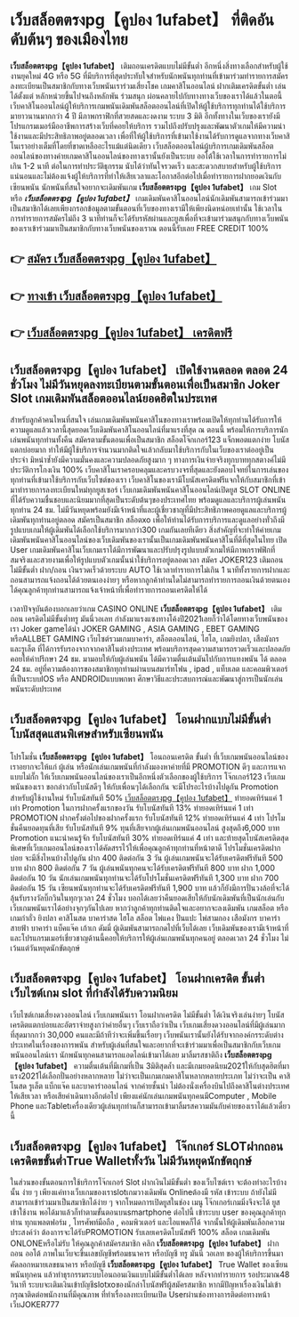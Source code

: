 # เว็บสล็อตตรงpg【คูปอง 1ufabet】  ที่ติดอันดับต้นๆ ของเมืองไทย

**เว็บสล็อตตรงpg【คูปอง 1ufabet】** เติมถอนเครดิตแบบไม่มีขั้นต่ำ  อีกหนึ่งสิ่งทางเลือกสำหรับผู้ใช้งานยุคใหม่ 4G หรือ 5G ที่มีบริการที่สุดประทับใจสำหรับนักพนันทุกท่านที่เข้ามาร่วมทำรายการสมัครลงทะเบียนเป็นสมาชิกกับทางเว็บพนันเราร่วมเสี่ยงโชค เกมคาสิโนออนไลน์ ฝากเติมเครดิตขั้นต่ำ เล่นได้ตั้งแต่ หลักหน่วยขึ้นไปจนถึงหลักพัน ร่วมสนุก ผ่อนคลายไปกับทางทางเว็บของเราได้แล้วในตอนี้เว็บคาสิโนออนไลน์ผู้ให้บริการเกมพนันเดิมพันสล็อตออนไลน์ที่เปิดให้ผู้ใช้บริการทุกท่านได้ใช้บริการมายาวนานมากกว่า 4 ปี มีภาพกราฟิกที่สวยสดและงดงาม ระบบ 3 มิติ
อีกทั้งทางในเว็บของเรายังมี โปรแกรมเมอร์มืออาชีพการสร้างเว็บที่คอยให้บริการ  รวมไปถึงปรับปรุงและพัฒนาตัวเกมให้มีความน่าใช้งานและมีประสิทธิภาพอยู่ตลอดเวลา เพื่อที่ให้ผู้ใช้บริการที่เข้ามาใช้งานได้รับการดูแลจากทางเว็บคาสิโนเราอย่างเต็มที่โดยที่ขาดเหลืออะไรแม้แต่นิดเดียว เว็บสล็อตออนไลน์ผู้บริการเกมเดิมพันสล็อตออนไลน์ของทางค่ายเกมคาสิโนออนไลน์ของทางเรานั้นยังเป็นระบบ ออโต้ใช้เวลาในการทำรายการไม่เกิน 1-2 นาที ต่อในการทำประวัติธุกรรม นับได้ว่าทันใจรวดเร็ว และสะดวกสบายสำหรับผู้ใช้บริการแน่นอนและไม่ต้องแจ้งผู้ให้บริการที่ทำให้เสียเวลาและโอกาสอีกต่อไปเมื่อทำรายการฝากยอดเงินกับเซียนพนัน
นักพนันที่สนใจอยากจะเดิมพันเกม **เว็บสล็อตตรงpg【คูปอง 1ufabet】** เกม Slot  หรือ ***เว็บสล็อตตรงpg【คูปอง 1ufabet】*** เกมเดิมพันคาสิโนออนไลน์นักเดิมพันสามารถเข้าร่วมมาเป็นสมาชิกได้เลยเพียงกรอกข้อมูลตามขั้นตอนที่เว็บของทางเรามีให้เพียงนิดหน่อยเท่านั้น ใช้เวลาในการทำรายการสมัครไม่ถึง 3 นาทีท่านก็จะได้รับรหัสผ่านและยูสเพื่อที่จะเข้ามาร่วมสนุกกับทางเว็บพนันของเราเข้าร่วมมาเป็นสมาชิกกับทางเว็บพนันของเราณ ตอนนี้รับเลย FREE CREDIT 100%

## 👉 [สมัคร เว็บสล็อตตรงpg【คูปอง 1ufabet】](https://archa888.com/)
## 👉 [ทางเข้า เว็บสล็อตตรงpg【คูปอง 1ufabet】](https://archa888.com/)
## 👉 [เว็บสล็อตตรงpg【คูปอง 1ufabet】 เครดิตฟรี](https://archa888.com/)

## เว็บสล็อตตรงpg【คูปอง 1ufabet】 เปิดใช้งานตลอด ตลอด 24 ชั่วโมง ไม่มีวันหยุดลงทะเบียนตามขั้นตอนเพื่อเป็นสมาชิก Joker Slot เกมเดิมพันสล็อตออนไลน์ยอดฮิตในประเทศ

สำหรับลูกค้าคนไหนที่สนใจ เล่นเกมเดิมพันพนันคาสิโนของทางเราพร้อมเปิดให้ทุกท่านได้รับการให้ความดูแลแล้วเวลานี้สุดยอดเว็บเดิมพันคาสิโนออนไลน์ที่มาแรงที่สุด ณ ตอนนี้ พร้อมให้การบริการนักเล่นพนันทุกท่านทั้งคืน สมัครตามขั้นตอนเพื่อเป็นสมาชิก สล็อตโจ๊กเกอร์123 แจ็กพอตแตกง่าย โบนัสแตกบ่อยมาก ทำให้มีผู้ใช้บริการจำนวนมากติดใจแล้วกลับมาใช้บริการกับในเว็บของเราต่ออยู่เป็นประจำ มิหนำซ้ำยังมีความมั่นคงและความปลอดภัยสูงมาก ๆ ทางการเงินจ่ายจริงทุกบาททุกสตางค์ไม่มีประวัติการโกงเงิน 100% เว็บคาสิโนเราครอบคลุมและครบวงจรที่สุดและยังตอบโจทย์ในการเล่นของทุกท่านที่เข้ามาใช้บริการกับเว็บไซต์ของเรา
เว็บคาสิโนของเรามีโบนัสเครดิตฟรีแจกให้กับสมาชิกที่เข้ามาทำรายการลงทะเบียนใหม่ทุกยูสเซอร์ เว็บเกมเดิมพันพนันคาสิโนออนไลน์เปิดยูส SLOT ONLINE ที่ได้รับความชื่นชอบและนิยมมากที่สุดเป็นระดับต้นๆของประเทศไทย พร้อมดูแลและบริการผู้เล่นพนันทุกท่าน 24 ชม. ไม่มีวันหยุดพร้อมยังมีเจ้าหน้าที่และผู้เชี่ยวชาญที่มีประสิทธิภาพคอยดูแลและบริการผู้เดิมพันทุกท่านอยู่ตลอด สมัครเป็นสมาชิก สล็อตxo เพื่อให้ท่านได้รับการบริการและดูแลอย่างทั่วถึงมีรูปแบบเกมให้ผู้เดิมพันได้เลือกใช้บริการมากกว่า300 เกมกันเลยทีเดียว
สิ่งสำคัญที่จะทำให้ค่ายเกมเดิมพันพนันคาสิโนออนไลน์ของเว็บเดิมพันของเรานั้นเป็นเกมเดิมพันพนันคาสิโนที่ดีที่สุดในไทย เปิด User  เกมเดิมพันคาสิโนเว็บเกมเราได้มีการพัฒนาและปรับปรุงรูปแบบตัวเกมให้มีภาพกราฟฟิกที่สมจริงและสวยงามเพื่อให้รูปแบบตัวเกมนั้นน่าใช้บริการอยู่ตลอดเวลา สมัคร JOKER123 เติมถอน ไม่มีขั้นต่ำ ฝาก/ถอน เงินรวดเร็วด้วยระบบ AUTO ใช้เวลาทำรายการไม่เกิน 1 นาทีทั้งรายการฝากและถอนสามารถแจ้งถอนได้ด้วยตนเองง่ายๆ หรือหากลูกค้าท่านใดไม่สามารถทำรายการถอนเงินด้วยตนเองได้คุณลูกค้าทุกท่านสามารถแจ้งเจ้าหน้าที่เพื่อทำรายการถอนเครดิตให้ได้

เวลาปัจจุบันต้องบอกเลยว่าเกม CASINO ONLINE **เว็บสล็อตตรงpg【คูปอง 1ufabet】** เติมถอน เครดิตไม่มีขั้นต่ำทรู มันนี่วอเลท กำลังมาแรงแซงทางโค้งปี2021เลยก็ว่าได้โดยทางเว็บพนันของเรา Joker gameได้นำ JOKER GAMING , ASIA GAMING , EBET GAMING หรือALLBET GAMING เว็บไซต์รวมเกมบาคาร่า, สล็อตออนไลน์, ไฮโล, เกมยิงปลา, เสือมังกร และรูเล็ต ที่ได้การรับรองจากจากคาสิโนต่างประเทศ พร้อมบริการสุดความสามารถรวดเร็วและปลอดภัยคอยให้คำปรึกษา 24 ชม. มามอบให้กับผู้เล่นพนัน ได้มีความตื่นเต้นมันไปกับการแทงพนัน ได้ ตลอด 24 ชม. อยู่ที่ความต้องการของสมาชิกทุกท่านผ่านบนสมาร์ทโฟน , ipad , แท็บเลต และคอมพิวเตอร์ที่เป็นระบบIOS หรือ ANDROIDแบบพกพา ศึกษาวิธีและประสบการณ์และพัฒนาสู่การเป็นนักเล่นพนันระดับประเทศ

## เว็บสล็อตตรงpg【คูปอง 1ufabet】 โอนฝากแบบไม่มีขั้นต่ำ โบนัสสุดแสนพิเศษสำหรับเซียนพนัน

โปรโมชั่น **เว็บสล็อตตรงpg【คูปอง 1ufabet】** โอนถอนเครดิต ขั้นต่ำ ที่เว็บเกมพนันออนไลน์ของเราอยากจะให้แก่  ผู้เล่น หรือนักเล่นเกมพนันที่กำลังมองหาค่ายที่มี  PROMOTION ดีๆ และการแจกแบบไม่กั๊ก ให้เว็บเกมพนันออนไลน์ของเราเป็นอีกหนึ่งตัวเลือกของผู้ใช้บริการ โจ๊กเกอร์123 เว็บเกมพนันของเรา ขอกล่าวกับโบนัสดีๆ ให้กับเพื่อนๆได้เลือกกัน จะมีโปรอะไรบ้างไปดูกัน
 Promotion สำหรับผู้ใช้งานใหม่ รับโบนัสทันที 50% [เว็บสล็อตตรงpg【คูปอง 1ufabet】](https://archa888.com/) ทำยอดเทิร์นแค่ 1 เท่า
 Promotion ในการฝากครั้งแรกของวัน รับโบนัสทันที 13% ทำยอดเทิร์นแค่ 1 เท่า
 PROMOTION ฝากครั้งต่อไปของฝากครั้งแรก รับโบนัสทันที 12% ทำยอดเทิร์นแค่ 4 เท่า
โปรโมชั่นคืนยอดทุนที่เสีย รับโบนัสทันที 9% ทุนที่เสียจากผู้เล่นเกมพนันออนไลน์ สูงสุดถึง6,000 บาท
 Promotion แนะนำคนรู้จัก รับโบนัสทันที 30% ทำยอดเทิร์นแค่ 4 เท่า
และท้ายสุดโบนัสเครดิตสุดพิเศษที่เว็บเกมออนไลน์ของเราได้คัดสรรไว้ให้เพื่อคุณลูกค้าทุกท่านที่หน้าตาดี โปรโมชั่นเครดิตฝากบ่อย จะมีสิ่งไหนบ้างไปดูกัน
ฝาก 400 ติดต่อกัน 3 วัน ผู้เล่นเกมพนันจะได้รับเครดิตฟรีทันที 500 บาท
ฝาก 800 ติดต่อกัน 7 วัน ผู้เล่นพนันทุกคนจะได้รับเครดิตฟรีทันที 800 บาท
ฝาก 1,000 ติดต่อกัน 10 วัน นักเล่นเกมพนันทุกท่านจะได้รับโปรโมชั่นเครดิตฟรีทันที 1,300 บาท
ฝาก 700 ติดต่อกัน 15 วัน เซียนพนันทุกท่านจะได้รับเครดิตฟรีทันที 1,900 บาท
แล้วก็ยังมีการปั่นวงล้อที่จะได้ลุ้นรับรางวัลบิ๊กวินในทุกๆเวลา 24 ชั่วโมง บอกได้เลยว่าคืนยอดเสียให้กับนักเดิมพันที่เป็นนักเล่นกับเว็บเกมพนันเราได้อย่างจุกๆกันไปเลย หากว่าลูกค้าทุกท่านติดใจและอยากจะลงเดิมพัน เกมสล็อต หรือเกมกำถั่ว  ยิงปลา คาสิโนสด บาคาร่าสด ไฮโล สล็อต ไพ่แคง ปั่นแปะ ไพ่สามกอง เสือมังกร บาคาร่าสายฟ้า บาคาร่า แบ็คแจ๊ค เก้าเก ดัมมี่ ผู้เดิมพันสามารถกดไปที่เว็บได้เลย เว็บเดิมพันของเรามีเจ้าหน้าที่และโปรแกรมเมอร์เชี่ยวชาญด้านนี้คอยให้บริการให้ผู้เล่นเกมพนันทุกคนอยู่ ตลอดเวลา 24 ชั่วโมง ไม่เว้นแต่วันหยุดนักขัตฤกษ์

## เว็บสล็อตตรงpg【คูปอง 1ufabet】 โอนฝากเครดิต ขั้นต่ำ  เว็บไซต์เกม slot ที่กำลังได้รับความนิยม

เว็บไซต์เกมเสี่ยงดวงออนไลน์ เว็บเกมพนันเรา โอนฝากเครดิต ไม่มีขั้นต่ำ ได้เงินจริงเล่นง่ายๆ โบนัสเครดิตแตกบ่อยและอัตราจ่ายสูงกว่าค่ายอื่นๆ เว็บเราถือว่าเป็น เว็บเกมเสี่ยงดวงออนไลน์ที่มีผู้เล่นมากที่สุดมากกว่า 30,000 คนและมีถ้าทีว่าจะเพิ่มขึ้นเรื่อยๆ เว็บพนันเรานั้นยังได้รับจากองค์กรระดับต่างประเทศในเรื่องของการพนัน สำหรับผู้เล่นที่สนใจและอยากที่จะเข้าร่วมมาเพื่อเป็นสมาชิกกับเว็บเกมพนันออนไลน์เรา นักพนันทุกคนสามารถแอดไลน์เข้ามาได้เลย
	มาลิ้มรสชาติถึง **เว็บสล็อตตรงpg【คูปอง 1ufabet】** ความตื่นเต้นที่มีเกมที่เป็น 3มิติสุดล้ำ และมีเกมยอดนิยม2021ให้กับสุดฮิตที่มาแรง2021ได้เลือกปั่นอย่างหลากหลาย  ไม่ว่าจะเป็นเกมเกมคาสิโนหลากหลายประเภท ไม่ว่าจะเป็น คาสิโนสด รูเล็ต แบ็กแจ๊ค และบาคาร่าออนไลน์ จากค่ายชั้นนำ ไม่ต้องนั่งเครื่องบินไปถึงคาสิโนต่างประเทศให้เสียเวลา หรือเสียค่าเดินทางอีกต่อไป เพียงแค่นักเล่นเกมพนันทุกคนมีComputer , Mobile Phone และTabletเครื่องเดียวผู้เล่นทุกท่านก็สามารถเข้ามาลิ้มรสความมันกับค่ายของเราได้แล้วเดี๋ยวนี้

## เว็บสล็อตตรงpg【คูปอง 1ufabet】 โจ๊กเกอร์ SLOTฝากถอนเครดิตขขั้นต่ำTrue Walletทั้งวัน ไม่มีวันหยุดนักขัตฤกษ์

ในส่วนของขั้นตอนการใช้บริการโจ๊กเกอร์ Slot ฝากเงินไม่มีขั้นต่ำ ของเว็บไซต์เรา จะต้องทำอะไรบ้างนั้น ง่าย ๆ เพียงแค่ทางเว็บเกมของเราslotเกมวางเดิมพัน Onlineต้องมี รหัส เข้าระบบ ถ้ายังไม่มีสามารถเข้าร่วมมาเป็นสมาชิกได้ง่าย ๆ จากโหมดการเปิดยูสในช่อง เมนู โจ๊กเกอร์เกมมิ่งจึงจะได้ ยูส เข้าใช้งาน พอได้มาแล้วก็ทำตามขั้นตอนบนsmartphone ต่อไปนี้
เข้าระบบ user  ของคุณลูกค้าทุกท่าน ทุกแพลตฟอร์ม , โทรศัพท์มือถือ , คอมพิวเตอร์ และไอแพดก็ได้
จากนั้นให้ผู้เดิมพันเลือกความประสงค์ว่า ต้องการจะได้รับPROMOTION รับเลยเครดิตโบนัสฟรี 100% สล็อต เกมเดิมพัน ONLONEหรือไม่รับ
ให้คุณลูกค้าสมัครสมาชิก คลิก **เว็บสล็อตตรงpg【คูปอง 1ufabet】** ฝากถอน ออโต้ ภาพในเว็บจะขึ้นเลขบัญชีพร้อมธนาคาร หรือบัญชี ทรู มันนี่ วอเลท ของผู้ให้บริการขึ้นมา
คัดลอกหมายเลขธนาคาร หรือบัญชี **เว็บสล็อตตรงpg【คูปอง 1ufabet】** True Wallet ของเซียนพนันทุกคน แล้วทำธุรกรรมระบบโอนถอนเงินแบบไม่มีขั้นต่ำได้เลย
หลังจากทำรายการ รอประมาณ48 วินาที ระบบจะเติมเงินเข้าบัญชีslotxoของนักล่าโบนัสฟรีผู้สมัครสมาชิก
หากมีปัญหาเรื่องเงินไม่เข้า กรุณาติดต่อพนักงานที่มีคุณภาพ ที่ทำเรื่องลงทะเบียนเปิด Userผ่านช่องทางการติดต่อทางหน้าเว็บJOKER777


